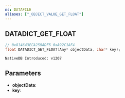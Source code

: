 ```yaml
---
ns: DATAFILE
aliases: ["_OBJECT_VALUE_GET_FLOAT"]
---
```

## DATADICT_GET_FLOAT

```c
// 0x814643ECA258ADF5 0xA92C1AF4
float DATADICT_GET_FLOAT(Any* objectData, char* key);
```

```
NativeDB Introduced: v1207
```

## Parameters
* **objectData**:
* **key**:
